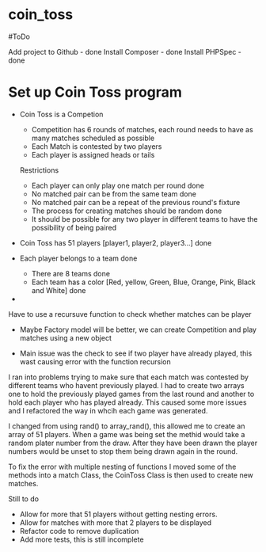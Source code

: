 # coin_toss

#ToDo

Add project to Github - done
Install Composer - done
Install PHPSpec - done

# Set up Coin Toss program

- Coin Toss is a Competion
    - Competition has 6 rounds of matches, each round needs to have as many matches scheduled as possible
    - Each Match is contested by two players
    - Each player is assigned heads or tails

    Restrictions

    - Each player can  only play one match per round done
    - No matched pair can be from the same team done
    - No matched pair can be a repeat of the previous round's fixture
    - The process for creating matches should be random done
    - It should be possible for any two player in different teams to have the possibility of being paired


- Coin Toss has 51 players [player1, player2, player3...] done

- Each player belongs to a team done
    - There are 8 teams done
    - Each team has a color [Red, yellow, Green, Blue, Orange, Pink, Black and White] done

-

Have to use a recursuve function to check whether matches can be player

- Maybe Factory model will be better, we can create Competition and play matches using a new object

- Main issue was the check to see if two player have already played, this wast causing error with the function recursion

I ran into problems trying to make sure that each match was contested by different teams who havent previously played.
I had to create two arrays one to hold the previously played games from the last round and another to hold each player who has played already.
This caused some more issues and I refactored the way in whcih each game was generated.

I changed from using rand() to array_rand(), this allowed me to create an array of 51 players. When a game was being set the methid would take a random plater number from the draw.
After they have been drawn the player numbers would be unset to stop them being drawn again in the round.

To fix the error with multiple nesting of functions I moved some of the methods into a match Class, the CoinToss Class is then used to create new matches.

Still to do

- Allow for more that 51 players without getting nesting errors.
- Allow for matches with more that 2 players to be displayed
- Refactor code to remove duplication
- Add more tests, this is still incomplete

